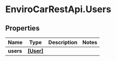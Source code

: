 # EnviroCarRestApi.Users

## Properties
Name | Type | Description | Notes
------------ | ------------- | ------------- | -------------
**users** | [**[User]**](User.md) |  | 
